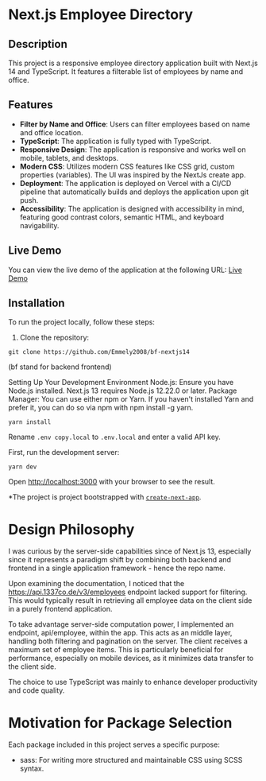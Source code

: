 # Next.js Employee Directory

## Description

This project is a responsive employee directory application built with Next.js 14 and TypeScript. It features a filterable list of employees by name and office.

## Features

- **Filter by Name and Office**: Users can filter employees based on name and office location.
- **TypeScript**: The application is fully typed with TypeScript.
- **Responsive Design**: The application is responsive and works well on mobile, tablets, and desktops.
- **Modern CSS**: Utilizes modern CSS features like CSS grid, custom properties (variables). The UI was inspired by the NextJs create app.
- **Deployment**: The application is deployed on Vercel with a CI/CD pipeline that automatically builds and deploys the application upon git push.
- **Accessibility**: The application is designed with accessibility in mind, featuring good contrast colors, semantic HTML, and keyboard navigability.

## Live Demo

You can view the live demo of the application at the following URL: [Live Demo](https://bf-nextjs14.vercel.app/)

## Installation

To run the project locally, follow these steps:

1. Clone the repository:

`git clone https://github.com/Emmely2008/bf-nextjs14`

(bf stand for backend frontend)

Setting Up Your Development Environment
Node.js: Ensure you have Node.js installed. Next.js 13 requires Node.js 12.22.0 or later.
Package Manager: You can use either npm or Yarn. If you haven't installed Yarn and prefer it, you can do so via npm with npm install -g yarn.

`yarn install`

Rename `.env copy.local` to `.env.local` and enter a valid API key.

First, run the development server:

`yarn dev`

Open [http://localhost:3000](http://localhost:3000) with your browser to see the result.

*The project is  project bootstrapped with [`create-next-app`](https://github.com/vercel/next.js/tree/canary/packages/create-next-app).


# Design Philosophy
I was curious by the server-side capabilities since of Next.js 13, especially since it represents a paradigm shift by combining both backend and frontend in a single application framework - hence the repo name.

Upon examining the documentation, I noticed that the https://api.1337co.de/v3/employees endpoint lacked support for filtering. This would typically result in retrieving all employee data on the client side in a purely frontend application.

To take advantage server-side computation power, I implemented an endpoint, api/employee, within the app. This acts as an middle layer, handling both filtering and pagination on the server. The client receives a maximum set of employee items. This is particularly beneficial for performance, especially on mobile devices, as it minimizes data transfer to the client side.

The choice to use TypeScript was mainly to enhance developer productivity and code quality. 

# Motivation for Package Selection
Each package included in this project serves a specific purpose:

- sass: For writing more structured and maintainable CSS using SCSS syntax.
